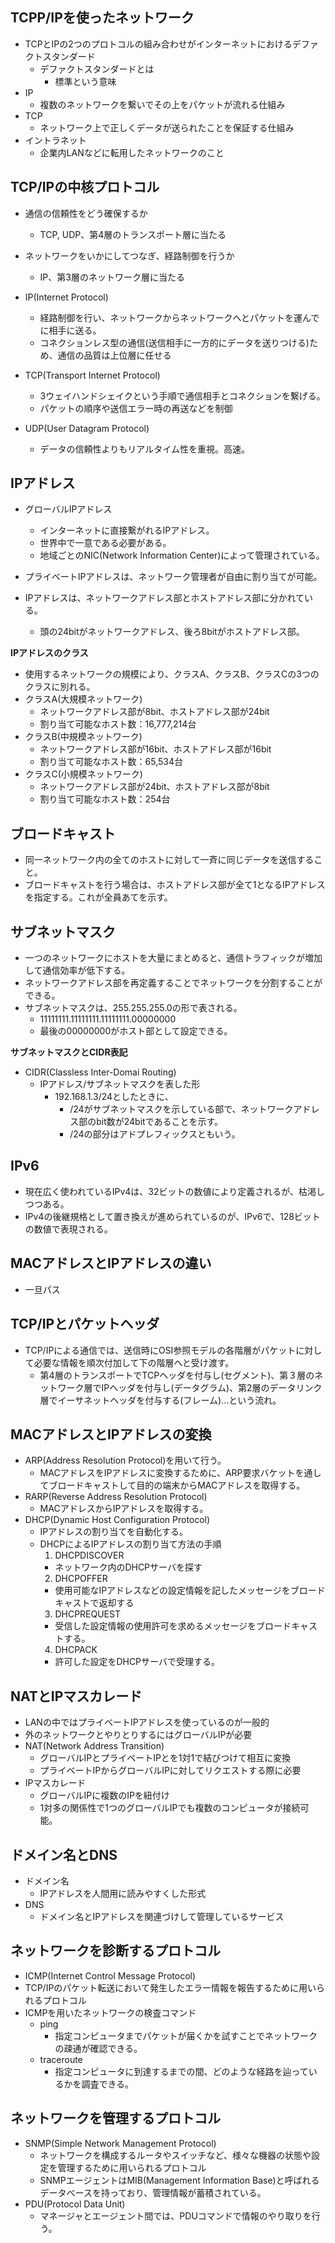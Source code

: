 ## TCPP/IPを使ったネットワーク
- TCPとIPの2つのプロトコルの組み合わせがインターネットにおけるデファクトスタンダード
  - デファクトスタンダードとは
    - 標準という意味
- IP
  - 複数のネットワークを繋いでその上をパケットが流れる仕組み
- TCP
  - ネットワーク上で正しくデータが送られたことを保証する仕組み
- イントラネット
  - 企業内LANなどに転用したネットワークのこと

## TCP/IPの中核プロトコル
- 通信の信頼性をどう確保するか
  - TCP, UDP、第4層のトランスポート層に当たる
- ネットワークをいかにしてつなぎ、経路制御を行うか
  - IP、第3層のネットワーク層に当たる

- IP(Internet Protocol)
  - 経路制御を行い、ネットワークからネットワークへとパケットを運んでに相手に送る。
  - コネクションレス型の通信(送信相手に一方的にデータを送りつける)ため、通信の品質は上位層に任せる
- TCP(Transport Internet Protocol)
  - 3ウェイハンドシェイクという手順で通信相手とコネクションを繋げる。
  - パケットの順序や送信エラー時の再送などを制御
- UDP(User Datagram Protocol)
  - データの信頼性よりもリアルタイム性を重視。高速。

## IPアドレス
- グローバルIPアドレス
  - インターネットに直接繋がれるIPアドレス。
  - 世界中で一意である必要がある。
  - 地域ごとのNIC(Network Information Center)によって管理されている。
- プライベートIPアドレスは、ネットワーク管理者が自由に割り当てが可能。

- IPアドレスは、ネットワークアドレス部とホストアドレス部に分かれている。
  - 頭の24bitがネットワークアドレス、後ろ8bitがホストアドレス部。

**IPアドレスのクラス**
- 使用するネットワークの規模により、クラスA、クラスB、クラスCの3つのクラスに別れる。
- クラスA(大規模ネットワーク)
  - ネットワークアドレス部が8bit、ホストアドレス部が24bit
  - 割り当て可能なホスト数：16,777,214台
- クラスB(中規模ネットワーク)
  - ネットワークアドレス部が16bit、ホストアドレス部が16bit
  - 割り当て可能なホスト数：65,534台
- クラスC(小規模ネットワーク)
  - ネットワークアドレス部が24bit、ホストアドレス部が8bit
  - 割り当て可能なホスト数：254台

## ブロードキャスト
- 同一ネットワーク内の全てのホストに対して一斉に同じデータを送信すること。
- ブロードキャストを行う場合は、ホストアドレス部が全て1となるIPアドレスを指定する。これが全員あてを示す。

## サブネットマスク
- 一つのネットワークにホストを大量にまとめると、通信トラフィックが増加して通信効率が低下する。
- ネットワークアドレス部を再定義することでネットワークを分割することができる。
- サブネットマスクは、255.255.255.0の形で表される。
  - 11111111.11111111.11111111.00000000
  - 最後の00000000がホスト部として設定できる。

**サブネットマスクとCIDR表記**
- CIDR(Classless Inter-Domai Routing)
  - IPアドレス/サブネットマスクを表した形
    - 192.168.1.3/24としたときに、
      - /24がサブネットマスクを示している部で、ネットワークアドレス部のbit数が24bitであることを示す。
      - /24の部分はアドプレフィックスともいう。

## IPv6
- 現在広く使われているIPv4は、32ビットの数値により定義されるが、枯渇しつつある。
- IPv4の後継規格として置き換えが進められているのが、IPv6で、128ビットの数値で表現される。

## MACアドレスとIPアドレスの違い
- 一旦パス

## TCP/IPとパケットヘッダ
- TCP/IPによる通信では、送信時にOSI参照モデルの各階層がパケットに対して必要な情報を順次付加して下の階層へと受け渡す。
  - 第4層のトランスポートでTCPヘッダを付与し(セグメント)、第３層のネットワーク層でIPヘッダを付与し(データグラム)、第2層のデータリンク層でイーサネットヘッダを付与する(フレーム)...という流れ。

## MACアドレスとIPアドレスの変換
- ARP(Address Resolution Protocol)を用いて行う。
  - MACアドレスをIPアドレスに変換するために、ARP要求バケットを通してブロードキャストして目的の端末からMACアドレスを取得する。
- RARP(Reverse Address Resolution Protocol)
  - MACアドレスからIPアドレスを取得する。
- DHCP(Dynamic Host Configuration Protocol)
  - IPアドレスの割り当てを自動化する。
  - DHCPによるIPアドレスの割り当て方法の手順
    1. DHCPDISCOVER
      - ネットワーク内のDHCPサーバを探す
    2. DHCPOFFER
      - 使用可能なIPアドレスなどの設定情報を記したメッセージをブロードキャストで返却する
    3. DHCPREQUEST
      - 受信した設定情報の使用許可を求めるメッセージをブロードキャストする。
    4. DHCPACK
      - 許可した設定をDHCPサーバで受理する。

## NATとIPマスカレード
- LANの中ではプライベートIPアドレスを使っているのが一般的
- 外のネットワークとやりとりするにはグローバルIPが必要
- NAT(Network Address Transition)
  - グローバルIPとプライベートIPとを1対1で結びつけて相互に変換
  - プライベートIPからグローバルIPに対してリクエストする際に必要
- IPマスカレード
  - グローバルIPに複数のIPを紐付け
  - 1対多の関係性で1つのグローバルIPでも複数のコンピュータが接続可能。

## ドメイン名とDNS
- ドメイン名
  - IPアドレスを人間用に読みやすくした形式
- DNS
  - ドメイン名とIPアドレスを関連づけして管理しているサービス

## ネットワークを診断するプロトコル
- ICMP(Internet Control Message Protocol)
- TCP/IPのパケット転送において発生したエラー情報を報告するために用いられるプロトコル
- ICMPを用いたネットワークの検査コマンド
  - ping
    - 指定コンピュータまでパケットが届くかを試すことでネットワークの疎通が確認できる。
  - traceroute
    - 指定コンピュータに到達するまでの間、どのような経路を辿っているかを調査できる。

## ネットワークを管理するプロトコル
- SNMP(Simple Network Management Protocol)
  - ネットワークを構成するルータやスイッチなど、様々な機器の状態や設定を管理するために用いられるプロトコル
  - SNMPエージェントはMIB(Management Information Base)と呼ばれるデータベースを持っており、管理情報が蓄積されている。
- PDU(Protocol Data Unit)
  - マネージャとエージェント間では、PDUコマンドで情報のやり取りを行う。
